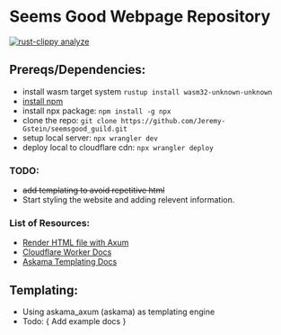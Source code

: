 # Seems Good Webpage Repository
[![rust-clippy analyze](https://github.com/Jeremy-Gstein/seemsgood_guild/actions/workflows/rust-clippy.yml/badge.svg?branch=main)](https://github.com/Jeremy-Gstein/seemsgood_guild/actions/workflows/rust-clippy.yml)
## Prereqs/Dependencies:
- install wasm target system
  `rustup install wasm32-unknown-unknown`
- [install npm](https://docs.npmjs.com/downloading-and-installing-node-js-and-npm)
- install npx package:
  `npm install -g npx`
- clone the repo:
  `git clone https://github.com/Jeremy-Gstein/seemsgood_guild.git`
- setup local server:
    `npx wrangler dev`
- deploy local to cloudflare cdn:
  `npx wrangler deploy`

### TODO:
- ~~add templating to avoid repetitive html~~
- Start styling the website and adding relevent information.

### List of Resources:
- [Render HTML file with Axum](https://github.com/programatik29/axum-tutorial)
- [Cloudflare Worker Docs](https://developers.cloudflare.com/workers/)
- [Askama Templating Docs](https://djc.github.io/askama/)

## Templating:
- Using askama_axum (askama) as templating engine
- Todo: { Add example docs }
